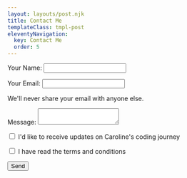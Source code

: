 ```yaml
---
layout: layouts/post.njk
title: Contact Me
templateClass: tmpl-post
eleventyNavigation:
  key: Contact Me
  order: 5
---
```


<form name="contact" method="POST" data-netlify="true">
  <div class="form-floating mb-3">
  <p>
    <label>Your Name: <input type="text" name="name" required/></label>   
  </div></p>
  <div class="form-floating mb-3">
  <p>
    <label>Your Email: <input type="email" name="email" required/></label></p></div>
    <p><div id="email" class="form-text">We'll never share your email with anyone else.</div>
  </div></p>
  <p>
    <label>Message: <textarea name="message"></textarea></label>
</p>
    <p>
    <div class="mb-3 form-check">
    <input type="checkbox" class="form-check-input" id="CheckUpdates">
    <label class="form-check-label" for="examplFCheck1">I'd like to receive updates on Caroline's coding journey</label>
    </p>
   <p>
    <div class="mb-3 form-check">
    <input type="checkbox" class="form-check-input" id="CheckTOC">
    <label class="form-check-label" for="exampleCheck1">I have read the terms and conditions</label>
    </p>
  <p>
    <button type="submit">Send</button>
    </p>
</form>
